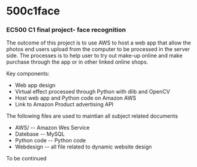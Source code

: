 # 500c1face
### EC500 C1 final project- face recognition

The outcome of this project is to use AWS to host a web app that allow the photos end users upload from the computer to be processed in the server side. The processes is to help user to try out make-up online and make purchase through the app or in other linked online shops.

Key components:
* Web app design
* Virtual effect processed through Python with dlib and OpenCV
* Host web app and Python code on Amazon AWS
* Link to Amazon Product advertising API

The following files are used to maintian all subject related documents
* AWS/ -- Amazon Wes Service
* Datebase -- MySQL
* Python code -- Python code
* Webdesign -- all file related to dynamic website design

To be continued
